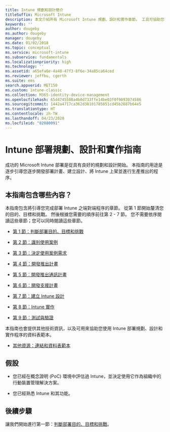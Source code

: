 ```yaml
---
title: Intune 規劃和設計簡介
titleSuffix: Microsoft Intune
description: 本文介紹所有 Microsoft Intune 規劃、設計和實作章節。 工具可協助您判斷目的、使用案例和需求、建立推出和通訊計劃、支援、測試和驗證計劃。
keywords: ''
author: dougeby
ms.author: dougeby
manager: dougeby
ms.date: 01/02/2018
ms.topic: conceptual
ms.service: microsoft-intune
ms.subservice: fundamentals
ms.localizationpriority: high
ms.technology: ''
ms.assetid: a65efa6e-4a48-47f3-8f6e-34a85ca64ced
ms.reviewer: jeffbu, cgerth
ms.suite: ems
search.appverid: MET150
ms.custom: intune-classic
ms.collection: M365-identity-device-management
ms.openlocfilehash: 65d4745580a4b0d733ffe14be03f0f9893074586
ms.sourcegitcommit: 1442a4717ca362d38101785851cd45b2687b64e5
ms.translationtype: HT
ms.contentlocale: zh-TW
ms.lasthandoff: 04/23/2020
ms.locfileid: "82080091"
---
```

# <a name="intune-deployment-planning-design-and-implementation-guide"></a>Intune 部署規劃、設計和實作指南

成功的 Microsoft Intune 部署是從具有良好的規劃和設計開始。 本指南的用途是逐步引導您逐步開發部署計畫、建立設計、將 Intune 上架並進行生產推出的程序。

## <a name="whats-included-in-this-guide"></a>本指南包含哪些內容？

本指南包含將引導您完成部署 Intune 之端對端程序的章節。 從第 1 節開始釐清您的目的、目標和挑戰。 然後根據您需要的順序前往第 2 - 7 節。 您不需要依序閱讀這些章節；您可以同時閱讀這些章節。

- [第 1 節：判斷部署目的、目標和挑戰](planning-guide-deployment-goals.md)

- [第 2 節：識別使用案例](planning-guide-scenarios.md)

- [第 3 節：決定使用案例需求](planning-guide-requirements.md)

- [第 4 節：開發推出計畫](planning-guide-rollout-plan.md)

- [第 5 節︰開發推出通訊計畫](planning-guide-communication-plan.md)

- [第 6 節：開發支援計畫](planning-guide-support-plan.md)

- [第 7 節：建立 Intune 設計](planning-guide-design.md)

- [第 8 節：Intune 實作](planning-guide-onboarding.md)

- [第 9 節：測試與驗證](planning-guide-test-validation.md)

本指南也會提供其他技術資訊，以及可用來協助您使用 Intune 部署規劃、設計和實作程序的資料表範本。

- [其他資源：連結和資料表範本](planning-guide-resources.md)

## <a name="assumptions"></a>假設

- 您已經在概念證明 (PoC) 環境中評估過 Intune，並決定使用它作為組織中的行動裝置管理解決方案。

- 您已經熟悉 Intune 和其功能。

## <a name="next-steps"></a>後續步驟

讓我們開始進行第一節：[判斷部署目的、目標和挑戰](planning-guide-deployment-goals.md)。
